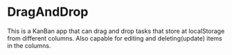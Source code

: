 # DragAndDrop

This is a KanBan app that can drag and drop tasks that store at localStorage from different columns.
Also capable for editing and deleting(update) items in the columns.
